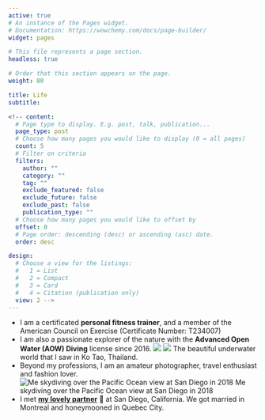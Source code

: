 ```yaml
---
active: true
# An instance of the Pages widget.
# Documentation: https://wowchemy.com/docs/page-builder/
widget: pages

# This file represents a page section.
headless: true

# Order that this section appears on the page.
weight: 80

title: Life
subtitle:

<!-- content:
  # Page type to display. E.g. post, talk, publication...
  page_type: post
  # Choose how many pages you would like to display (0 = all pages)
  count: 5
  # Filter on criteria
  filters:
    author: ""
    category: ""
    tag: ""
    exclude_featured: false
    exclude_future: false
    exclude_past: false
    publication_type: ""
  # Choose how many pages you would like to offset by
  offset: 0
  # Page order: descending (desc) or ascending (asc) date.
  order: desc

design:
  # Choose a view for the listings:
  #   1 = List
  #   2 = Compact
  #   3 = Card
  #   4 = Citation (publication only)
  view: 2 -->
---
```

* I am a certificated **personal fitness trainer**, and a member of the American Council on Exercise (Certificate Number: T234007)
* I am also a passionate explorer of the nature with the **Advanced Open Water (AOW) Diving** license since 2016. 
![](/media/diving4.jpg) ![](/media/diving1.jpg)
  The beautiful underwater world that I saw in Ko Tao, Thailand.
* Beyond my professions, I am an amateur photographer, travel enthusiast and fashion lover. 
![Me skydiving over the Pacific Ocean view at San Diego in 2018](/media/skydiving.jpg)
  Me skydiving over the Pacific Ocean view at San Diego in 2018
* I met [**my lovely partner**](https://haolun-wu.github.io/) 💌 at San Diego, California. We got married in Montreal and honeymooned in Quebec City.
